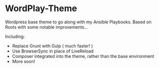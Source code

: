 WordPlay-Theme
==============

Wordpress base theme to go along with my Ansible Playbooks. Based on Roots with some notable improvements...

Including:
- Replace Grunt with Gulp ( much faster! )
- Use BrowserSync in place of LiveReload
- Composer integrated into the theme, rather than the base environment
- More soon!
